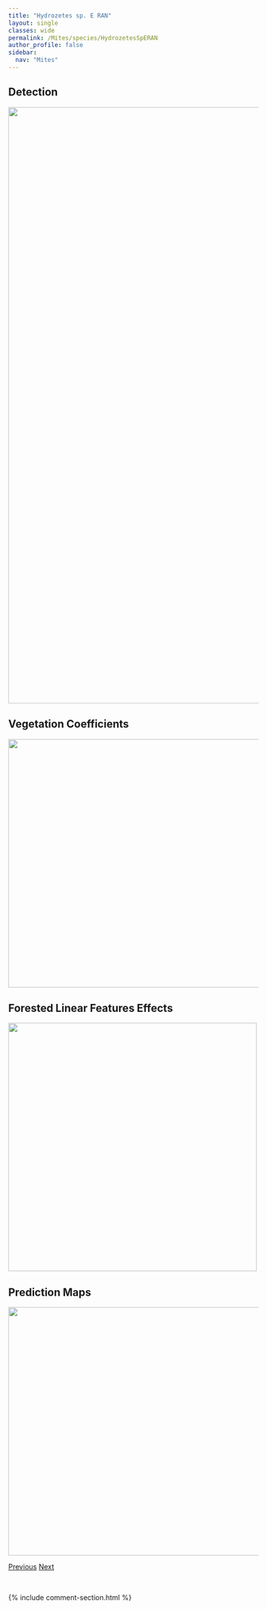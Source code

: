 ```yaml
---
title: "Hydrozetes sp. E RAN"
layout: single
classes: wide
permalink: /Mites/species/HydrozetesSpERAN
author_profile: false
sidebar:
  nav: "Mites"
---
```


<h2>Detection</h2>

<a href="https://drive.google.com/uc?export=view&id=1ISiHPyA2qEu3ku1G4Z6Ms5Y4Ktsa3Aq8">
<img src="https://drive.google.com/uc?export=view&id=1ISiHPyA2qEu3ku1G4Z6Ms5Y4Ktsa3Aq8" height = "1200" width = "800">
</a>


<h2>Vegetation Coefficients</h2>

<a href="https://drive.google.com/uc?export=view&id=1n_eyF_Snje403sossAA-1XJ9fQMPxE99">
<img src="https://drive.google.com/uc?export=view&id=1n_eyF_Snje403sossAA-1XJ9fQMPxE99" height = "500" width = "1000">
</a>


<h2>Forested Linear Features Effects</h2>

<a href="https://drive.google.com/uc?export=view&id=16IpDVaGVBe6N11e7I7eFKcrxNs3g0dUI">
<img src="https://drive.google.com/uc?export=view&id=16IpDVaGVBe6N11e7I7eFKcrxNs3g0dUI" height = "500" width = "500">
</a>


<h2>Prediction Maps</h2>

<a href="https://drive.google.com/uc?export=view&id=1R0wzU5I9F9K23UGgKJIYY__RHKEdYR4-">
<img src="https://drive.google.com/uc?export=view&id=1R0wzU5I9F9K23UGgKJIYY__RHKEdYR4-" height = "500" width = "1000">
</a>


<a href="/DevelopmentWebsite/Mites/species/HydrozetesSp3DEW" class="pagination--pager" title="Hydrozetes sp. 3 DEW">Previous</a> <a href="/DevelopmentWebsite/Mites/species/HypochthoniusLuteus" class="pagination--pager" title="Hypochthonius luteus">Next</a>

<p>&nbsp;</p>

{% include comment-section.html %}
